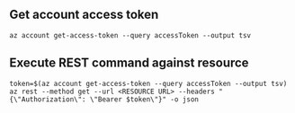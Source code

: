 ## Get account access token

```Shell
az account get-access-token --query accessToken --output tsv
```

## Execute REST command against resource

```Shell
token=$(az account get-access-token --query accessToken --output tsv)
az rest --method get --url <RESOURCE URL> --headers "{\"Authorization\": \"Bearer $token\"}" -o json
```
